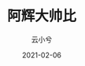 ---
title: 阿辉大帅比
author: 云小兮
avatar: https://cdn.jsdelivr.net/gh/yuncxa/cdn@0.9.1/img/custom/avatar.jpg
authorLink: https://yuncxa.github.io/
authorAbout: 帅
authorDesc: 帅
categories: 技术
comments: true
date: 2021-02-06 
tags: 
 - web
keywords: 大帅比
description: 阿辉大帅比
photos: https://cdn.jsdelivr.net/gh/yuncxa/cdn@0.9.1/img/custom/avatar.jpg
---